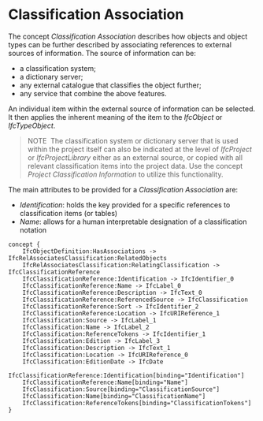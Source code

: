 Classification Association
==========================

The concept _Classification Association_ describes how objects and object types can be further described by associating references to external sources of information. The source of information can be:

* a classification system;
* a dictionary server;
* any external catalogue that classifies the object further;
* any service that combine the above features.

An individual item within the external source of information can be selected. It then applies the inherent meaning of the item to the _IfcObject_ or _IfcTypeObject_.

> NOTE&nbsp; The classification system or dictionary server that is used within the project itself can also be indicated at the level of _IfcProject_ or _IfcProjectLibrary_ either as an external source, or copied with all relevant classification items into the project data. Use the concept _Project Classification Information_ to utilize this functionality.

The main attributes to be provided for a _Classification Association_ are:

* _Identification_: holds the key provided for a specific references to classification items (or tables)
* _Name_: allows for a human interpretable designation of a classification notation

```
concept {
    IfcObjectDefinition:HasAssociations -> IfcRelAssociatesClassification:RelatedObjects
    IfcRelAssociatesClassification:RelatingClassification -> IfcClassificationReference
    IfcClassificationReference:Identification -> IfcIdentifier_0
    IfcClassificationReference:Name -> IfcLabel_0
    IfcClassificationReference:Description -> IfcText_0
    IfcClassificationReference:ReferencedSource -> IfcClassification
    IfcClassificationReference:Sort -> IfcIdentifier_2
    IfcClassificationReference:Location -> IfcURIReference_1
    IfcClassification:Source -> IfcLabel_1
    IfcClassification:Name -> IfcLabel_2
    IfcClassification:ReferenceTokens -> IfcIdentifier_1
    IfcClassification:Edition -> IfcLabel_3
    IfcClassification:Description -> IfcText_1
    IfcClassification:Location -> IfcURIReference_0
    IfcClassification:EditionDate -> IfcDate
    IfcClassificationReference:Identification[binding="Identification"]
    IfcClassificationReference:Name[binding="Name"]
    IfcClassification:Source[binding="ClassificationSource"]
    IfcClassification:Name[binding="ClassificationName"]
    IfcClassification:ReferenceTokens[binding="ClassificationTokens"]
}
```

